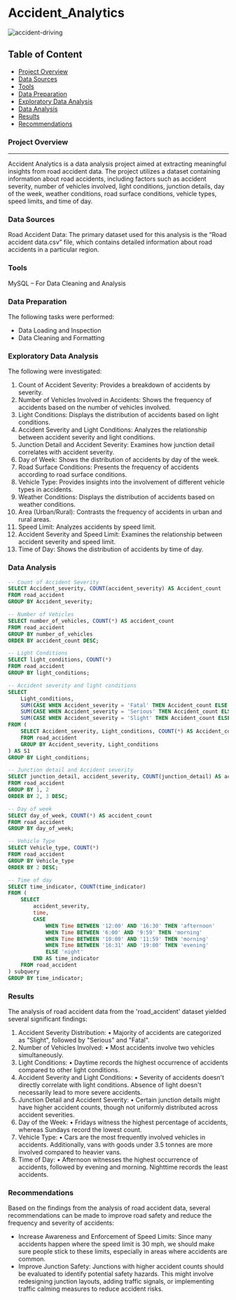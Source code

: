 # Accident_Analytics
![accident-driving](https://github.com/Olayinkacovenant/Accident_Analytics/assets/37605719/1fb41331-20ce-4551-8ca8-6b7c32c66c89)

## Table of Content
- [Project Overview](#project-overview)
- [Data Sources](#data-sources)
- [Tools](#tools)
- [Data Preparation](#data-preparation)
- [Exploratory Data Analysis](#exploratory-data-analysis)
- [Data Analysis](#data-analysis)
- [Results](#results)
- [Recommendations](#recommendations)

### Project Overview
---
Accident Analytics is a data analysis project aimed at extracting meaningful insights from road accident data. The project utilizes a dataset containing information about road accidents, including factors such as accident severity, number of vehicles involved, light conditions, junction details, day of the week, weather conditions, road surface conditions, vehicle types, speed limits, and time of day.

### Data Sources
Road Accident Data: The primary dataset used for this analysis is the “Road accident data.csv” file, which contains detailed information about road accidents in a particular region.

### Tools
MySQL – For Data Cleaning and Analysis

### Data Preparation
The following tasks were performed:
- Data Loading and Inspection
- Data Cleaning and Formatting

### Exploratory Data Analysis
The following were investigated:
1.	Count of Accident Severity: Provides a breakdown of accidents by severity.
2.	Number of Vehicles Involved in Accidents: Shows the frequency of accidents based on the number of vehicles involved.
3.	Light Conditions: Displays the distribution of accidents based on light conditions.
4.	Accident Severity and Light Conditions: Analyzes the relationship between accident severity and light conditions.
5.	Junction Detail and Accident Severity: Examines how junction detail correlates with accident severity.
6.	Day of Week: Shows the distribution of accidents by day of the week.
7.	Road Surface Conditions: Presents the frequency of accidents according to road surface conditions.
8.	Vehicle Type: Provides insights into the involvement of different vehicle types in accidents.
9.	Weather Conditions: Displays the distribution of accidents based on weather conditions.
10.	Area (Urban/Rural): Contrasts the frequency of accidents in urban and rural areas.
11.	Speed Limit: Analyzes accidents by speed limit.
12.	Accident Severity and Speed Limit: Examines the relationship between accident severity and speed limit.
13.	Time of Day: Shows the distribution of accidents by time of day.

### Data Analysis
```sql
-- Count of Accident Severity
SELECT Accident_severity, COUNT(accident_severity) AS Accident_count
FROM road_accident
GROUP BY Accident_severity;

-- Number of Vehicles
SELECT number_of_vehicles, COUNT(*) AS accident_count
FROM road_accident
GROUP BY number_of_vehicles
ORDER BY accident_count DESC;

-- Light Conditions
SELECT light_conditions, COUNT(*)  
FROM road_accident
GROUP BY light_conditions;

-- Accident severity and light conditions
SELECT
    Light_conditions,
    SUM(CASE WHEN Accident_severity = 'Fatal' THEN Accident_count ELSE 0 END) AS Fatal,
    SUM(CASE WHEN Accident_severity = 'Serious' THEN Accident_count ELSE 0 END) AS Serious,
    SUM(CASE WHEN Accident_severity = 'Slight' THEN Accident_count ELSE 0 END) AS Slight
FROM (
    SELECT Accident_severity, Light_conditions, COUNT(*) AS Accident_count
    FROM road_accident
    GROUP BY Accident_severity, Light_conditions
) AS S1
GROUP BY Light_conditions;

-- Junction detail and Accident severity
SELECT junction_detail, accident_severity, COUNT(junction_detail) AS accident_count
FROM road_accident
GROUP BY 1, 2
ORDER BY 2, 3 DESC;

-- Day of week
SELECT day_of_week, COUNT(*) AS accident_count
FROM road_accident
GROUP BY day_of_week;

-- Vehicle Type
SELECT Vehicle_type, COUNT(*) 
FROM road_accident
GROUP BY Vehicle_type
ORDER BY 2 DESC;

-- Time of day
SELECT time_indicator, COUNT(time_indicator)
FROM (
    SELECT 
        accident_severity, 
        time,
        CASE 
            WHEN Time BETWEEN '12:00' AND '16:30' THEN 'afternoon'
            WHEN Time BETWEEN '6:00' AND '9:59' THEN 'morning'
            WHEN Time BETWEEN '10:00' AND '11:59' THEN 'morning'
            WHEN Time BETWEEN '16:31' AND '19:00' THEN 'evening'
            ELSE 'night'
        END AS time_indicator
    FROM road_accident
) subquery
GROUP BY time_indicator;
```
### Results
The analysis of road accident data from the 'road_accident' dataset yielded several significant findings:
1.	Accident Severity Distribution:
•	Majority of accidents are categorized as "Slight", followed by "Serious" and "Fatal".
2.	Number of Vehicles Involved:
•	Most accidents involve two vehicles simultaneously.
3.	Light Conditions:
•	Daytime records the highest occurrence of accidents compared to other light conditions.
4.	Accident Severity and Light Conditions:
•	Severity of accidents doesn't directly correlate with light conditions. Absence of light doesn't necessarily lead to more severe accidents.
5.	Junction Detail and Accident Severity:
•	Certain junction details might have higher accident counts, though not uniformly distributed across accident severities.
6.	Day of the Week:
•	Fridays witness the highest percentage of accidents, whereas Sundays record the lowest count.
7.	Vehicle Type:
•	Cars are the most frequently involved vehicles in accidents. Additionally, vans with goods under 3.5 tonnes are more involved compared to heavier vans.
8.	Time of Day:
•	Afternoon witnesses the highest occurrence of accidents, followed by evening and morning. Nighttime records the least accidents.

### Recommendations
Based on the findings from the analysis of road accident data, several recommendations can be made to improve road safety and reduce the frequency and severity of accidents:
-	Increase Awareness and Enforcement of Speed Limits:
Since many accidents happen where the speed limit is 30 mph, we should make sure people stick to these limits, especially in areas where accidents are common.
-	Improve Junction Safety:
Junctions with higher accident counts should be evaluated to identify potential safety hazards. This might involve redesigning junction layouts, adding traffic signals, or implementing traffic calming measures to reduce accident risks.

